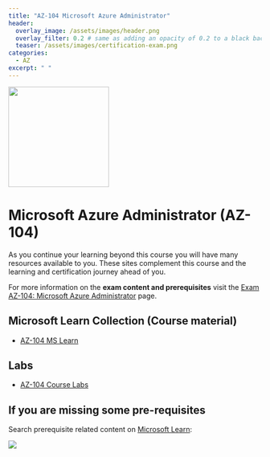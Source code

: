 ```yaml
---
title: "AZ-104 Microsoft Azure Administrator"
header:
  overlay_image: /assets/images/header.png
  overlay_filter: 0.2 # same as adding an opacity of 0.2 to a black background
  teaser: /assets/images/certification-exam.png
categories:
  - AZ
excerpt: " "
---
```

<img src="../../assets/images/certification-exam.png" width="200" height="200">

# Microsoft Azure Administrator (AZ-104)

As you continue your learning beyond this course you will have many resources available to you. These sites complement this course and the learning and certification journey ahead of you.

For more information on the **exam content and prerequisites** visit the [Exam AZ-104: Microsoft Azure Administrator](https://learn.microsoft.com/en-us/certifications/exams/az-104) page.

## Microsoft Learn Collection (Course material)
- [AZ-104 MS Learn](https://aka.ms/courseAZ-104)

## Labs
- [AZ-104 Course Labs](https://aka.ms/az104labs)

## If you are missing some pre-requisites
Search prerequisite related content on [Microsoft Learn](https://learn.microsoft.com/en-us/training/browse/):

<img src="../../assets/images/learn-search.png">